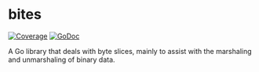 # bites

[![Coverage](http://gocover.io/_badge/github.com/PieterD/bites)](http://gocover.io/github.com/PieterD/bites)
[![GoDoc](https://godoc.org/github.com/PieterD/bites?status.svg)](https://godoc.org/github.com/PieterD/bites)

A Go library that deals with byte slices, mainly to assist with the marshaling and unmarshaling of binary data.
